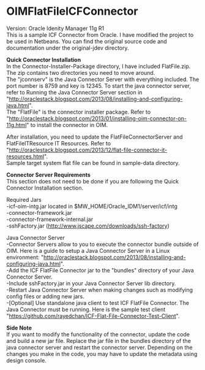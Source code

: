 OIMFlatFileICFConnector
=======================
Version: Oracle Idenity Manager 11g R1  
This is a sample ICF Connector from Oracle. I have modified the project
to be used in Netbeans. You can find the original source code and documentation under the original-jdev directory.
  
__Quick Connector Installation__  
In the Connector-Installer-Package directory, I have included FlatFile.zip. The zip contains two directories you need to move around.   
The "jconnserv" is the Java Connector Server with everything included. The port number is 8759 and key is 12345. To start the java connector server, refer to Running the Java Connector Server section in "http://oraclestack.blogspot.com/2013/08/installing-and-configuring-java.html".   
The "FlatFile" is the connector installer package. Refer to "http://oraclestack.blogspot.com/2013/01/installing-oim-connector-on-11g.html" to install the connector in OIM.  
  
After installation, you need to update the FlatFileConnectorServer and FlatFileITResource IT Resources. Refer to "http://oraclestack.blogspot.com/2013/12/flat-file-connector-it-resources.html".  
Sample target system flat file can be found in sample-data directory.      
  
__Connector Server Requirements__  
This section does not need to be done if you are following the Quick Connector Installation section.
  
Required Jars  
-icf-oim-intg.jar located in $MW_HOME/Oracle_IDM1/server/icf/intg  
-connector-framework.jar  
-connector-framework-internal.jar  
-sshFactory.jar (http://www.jscape.com/downloads/ssh-factory)  
  
Java Connector Server  
-Connector Servers allow to you to execute the connector bundle outside of OIM. Here is a guide to setup a Java Connector Server in a Linux environment: "http://oraclestack.blogspot.com/2013/08/installing-and-configuring-java.html".   
-Add the ICF FlatFile Connector jar to the "bundles" directory of your Java Connector Server.  
-Include sshFactory.jar in your Java Connector Server lib directory.  
-Restart Java Connector Server when making changes such as modifying config files or adding new jars.  
-[Optional] Use standalone java client to test ICF FlatFile Connector. The Java Connector must be running. Here is the sample test client "https://github.com/rayedchan/ICF-Flat-File-Connector-Test-Client".
  
__Side Note__  
If you want to modify the functionality of the connector, update the code and build a new jar file. Replace the jar file in the bundles directory of the java connector server and restart the connector server. Depending on the changes you make in the code, you may have to update the metadata using design console.  
